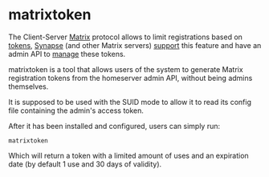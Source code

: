 matrixtoken
===========

The Client-Server [Matrix] protocol allows to limit registrations based on
[tokens], [Synapse] (and other Matrix servers) [support] this feature and
have an admin API to [manage] these tokens.

matrixtoken is a tool that allows users of the system to generate Matrix
registration tokens from the homeserver admin API, without being admins
themselves.

It is supposed to be used with the SUID mode to allow it to read its config
file containing the admin's access token.

After it has been installed and configured, users can simply run:

    matrixtoken

Which will return a token with a limited amount of uses and an expiration
date (by default 1 use and 30 days of validity).

[Matrix]: https://matrix.org/
[tokens]: https://spec.matrix.org/unstable/client-server-api/#token-authenticated-registration
[Synapse]: https://github.com/element-hq/synapse/
[support]: https://element-hq.github.io/synapse/latest/usage/configuration/config_documentation.html#registration_requires_token
[manage]: https://element-hq.github.io/synapse/latest/usage/administration/admin_api/registration_tokens.html
